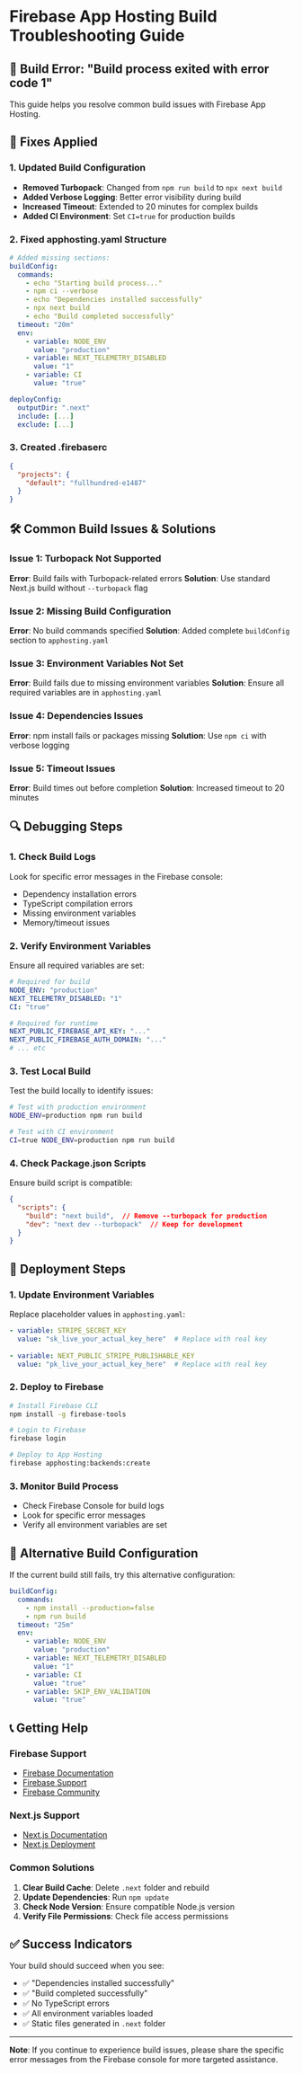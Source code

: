 # Firebase App Hosting Build Troubleshooting Guide

## 🚨 **Build Error: "Build process exited with error code 1"**

This guide helps you resolve common build issues with Firebase App Hosting.

## 🔧 **Fixes Applied**

### **1. Updated Build Configuration**
- **Removed Turbopack**: Changed from `npm run build` to `npx next build`
- **Added Verbose Logging**: Better error visibility during build
- **Increased Timeout**: Extended to 20 minutes for complex builds
- **Added CI Environment**: Set `CI=true` for production builds

### **2. Fixed apphosting.yaml Structure**
```yaml
# Added missing sections:
buildConfig:
  commands:
    - echo "Starting build process..."
    - npm ci --verbose
    - echo "Dependencies installed successfully"
    - npx next build
    - echo "Build completed successfully"
  timeout: "20m"
  env:
    - variable: NODE_ENV
      value: "production"
    - variable: NEXT_TELEMETRY_DISABLED
      value: "1"
    - variable: CI
      value: "true"

deployConfig:
  outputDir: ".next"
  include: [...]
  exclude: [...]
```

### **3. Created .firebaserc**
```json
{
  "projects": {
    "default": "fullhundred-e1487"
  }
}
```

## 🛠️ **Common Build Issues & Solutions**

### **Issue 1: Turbopack Not Supported**
**Error**: Build fails with Turbopack-related errors
**Solution**: Use standard Next.js build without `--turbopack` flag

### **Issue 2: Missing Build Configuration**
**Error**: No build commands specified
**Solution**: Added complete `buildConfig` section to `apphosting.yaml`

### **Issue 3: Environment Variables Not Set**
**Error**: Build fails due to missing environment variables
**Solution**: Ensure all required variables are in `apphosting.yaml`

### **Issue 4: Dependencies Issues**
**Error**: npm install fails or packages missing
**Solution**: Use `npm ci` with verbose logging

### **Issue 5: Timeout Issues**
**Error**: Build times out before completion
**Solution**: Increased timeout to 20 minutes

## 🔍 **Debugging Steps**

### **1. Check Build Logs**
Look for specific error messages in the Firebase console:
- Dependency installation errors
- TypeScript compilation errors
- Missing environment variables
- Memory/timeout issues

### **2. Verify Environment Variables**
Ensure all required variables are set:
```yaml
# Required for build
NODE_ENV: "production"
NEXT_TELEMETRY_DISABLED: "1"
CI: "true"

# Required for runtime
NEXT_PUBLIC_FIREBASE_API_KEY: "..."
NEXT_PUBLIC_FIREBASE_AUTH_DOMAIN: "..."
# ... etc
```

### **3. Test Local Build**
Test the build locally to identify issues:
```bash
# Test with production environment
NODE_ENV=production npm run build

# Test with CI environment
CI=true NODE_ENV=production npm run build
```

### **4. Check Package.json Scripts**
Ensure build script is compatible:
```json
{
  "scripts": {
    "build": "next build",  // Remove --turbopack for production
    "dev": "next dev --turbopack"  // Keep for development
  }
}
```

## 🚀 **Deployment Steps**

### **1. Update Environment Variables**
Replace placeholder values in `apphosting.yaml`:
```yaml
- variable: STRIPE_SECRET_KEY
  value: "sk_live_your_actual_key_here"  # Replace with real key
  
- variable: NEXT_PUBLIC_STRIPE_PUBLISHABLE_KEY
  value: "pk_live_your_actual_key_here"  # Replace with real key
```

### **2. Deploy to Firebase**
```bash
# Install Firebase CLI
npm install -g firebase-tools

# Login to Firebase
firebase login

# Deploy to App Hosting
firebase apphosting:backends:create
```

### **3. Monitor Build Process**
- Check Firebase Console for build logs
- Look for specific error messages
- Verify all environment variables are set

## 🔧 **Alternative Build Configuration**

If the current build still fails, try this alternative configuration:

```yaml
buildConfig:
  commands:
    - npm install --production=false
    - npm run build
  timeout: "25m"
  env:
    - variable: NODE_ENV
      value: "production"
    - variable: NEXT_TELEMETRY_DISABLED
      value: "1"
    - variable: CI
      value: "true"
    - variable: SKIP_ENV_VALIDATION
      value: "true"
```

## 📞 **Getting Help**

### **Firebase Support**
- [Firebase Documentation](https://firebase.google.com/docs/app-hosting)
- [Firebase Support](https://firebase.google.com/support)
- [Firebase Community](https://github.com/firebase/firebase-tools)

### **Next.js Support**
- [Next.js Documentation](https://nextjs.org/docs)
- [Next.js Deployment](https://nextjs.org/docs/deployment)

### **Common Solutions**
1. **Clear Build Cache**: Delete `.next` folder and rebuild
2. **Update Dependencies**: Run `npm update`
3. **Check Node Version**: Ensure compatible Node.js version
4. **Verify File Permissions**: Check file access permissions

## ✅ **Success Indicators**

Your build should succeed when you see:
- ✅ "Dependencies installed successfully"
- ✅ "Build completed successfully"
- ✅ No TypeScript errors
- ✅ All environment variables loaded
- ✅ Static files generated in `.next` folder

---

**Note**: If you continue to experience build issues, please share the specific error messages from the Firebase console for more targeted assistance.
